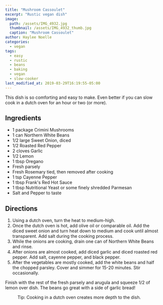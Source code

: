 ```yaml
---
title: "Mushroom Cassoulet"
excerpt: "Rustic vegan dish"
image: 
  path: /assets/IMG_4932.jpg
  thumbnail: /assets/IMG_4932_thumb.jpg
  caption: "Mushroom Cassoulet"
author: Haylee Noelle
categories:
  - vegan
tags:
  - easy
  - rustic
  - beans
  - baking
  - vegan
  - slow-cooker
last_modified_at: 2019-03-29T16:19:55-05:00
---
```


This dish is so comforting and easy to make. Even better if you can slow cook in a dutch oven for an hour or two (or more).

## Ingredients

* 1 package Crimini Mushrooms
* 1 can Northern White Beans
* 1/2 large Sweet Onion, diced
* 1/2 Roasted Red Pepper
* 2 cloves Garlic
* 1/2 Lemon
* 1 tbsp Oregano
* Fresh parsely
* Fresh Rosemary tied, then removed after cooking
* 1 tsp Cayenne Pepper
* 1 tbsp Frank's Red Hot Sauce
* 1 tbsp Nutritional Yeast or some finely shredded Parmesan
* Salt and Pepper to taste


## Directions

1. Using a dutch oven, turn the heat to medium-high.
2. Once the dutch oven is hot, add olive oil or comparable oil. Add the diced sweet onion and turn heat down to medium and cook until almost transparent. Add salt during the cooking process.
3. While the onions are cooking, drain one can of Northern White Beans and rinse.
4. After onions are almost cooked, add diced garlic and diced roasted red pepper. Add salt, cayenne pepper, and black pepper.
5. After the vegetables are mostly cooked, add the white beans and half the chopped parsley. Cover and simmer for 15-20 minutes. Stir occasionally.


Finish with the rest of the fresh parsely and arugula and squeeze 1/2 of lemon over dish. The beans go great with a side of garlic bread!



<!-- ![image-center]({{ '/assets/IMG_4929.jpg' | absolute_url }}){: .align-center}
 -->


<figure class="align-center">
  <!-- <a href="#"><img src="{{ '/assets/IMG_4929.jpg' | absolute_url }}" alt=""></a> -->
  <figcaption>Tip: Cooking in a dutch oven creates more depth to the dish.</figcaption>
</figure> 
